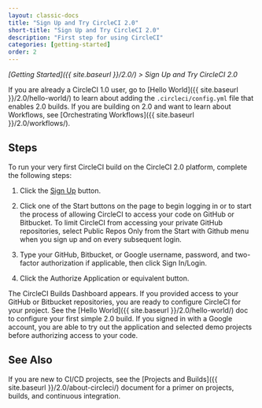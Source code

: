 ```yaml
---
layout: classic-docs
title: "Sign Up and Try CircleCI 2.0"
short-title: "Sign Up and Try CircleCI 2.0"
description: "First step for using CircleCI"
categories: [getting-started]
order: 2
---
```


*[Getting Started]({{ site.baseurl }}/2.0/) > Sign Up and Try CircleCI 2.0*

If you are already a CircleCI 1.0 user, go to [Hello World]({{ site.baseurl }}/2.0/hello-world/) to learn about adding the `.circleci/config.yml` file that enables 2.0 builds. If you are building on 2.0 and want to learn about Workflows, see [Orchestrating Workflows]({{ site.baseurl }}/2.0/workflows/). 

## Steps

To run your very first CircleCI build on the CircleCI 2.0 platform, complete the following steps:

1. Click the [Sign Up](https://circleci.com/signup/) button.

2. Click one of the Start buttons on the page to begin logging in or to start the process of allowing CircleCI to access your code on GitHub or Bitbucket. To limit CircleCI from accessing your private GitHub repositories, select Public Repos Only from the Start with Github menu when you sign up and on every subsequent login.

3. Type your GitHub, Bitbucket, or Google username, password, and two-factor authorization if applicable, then click Sign In/Login.

4. Click the Authorize Application or equivalent button.

The CircleCI Builds Dashboard appears. If you provided access to your GitHub or Bitbucket repositories, you are ready to configure CircleCI for your project. See the [Hello World]({{ site.baseurl }}/2.0/hello-world/) doc to configure your first simple 2.0 build. If you signed in with a Google account, you are able to try out the application and selected demo projects before authorizing access to your code.

## See Also

If you are new to CI/CD projects, see the [Projects and Builds]({{ site.baseurl }}/2.0/about-circleci/) document for a primer on projects, builds, and continuous integration.
